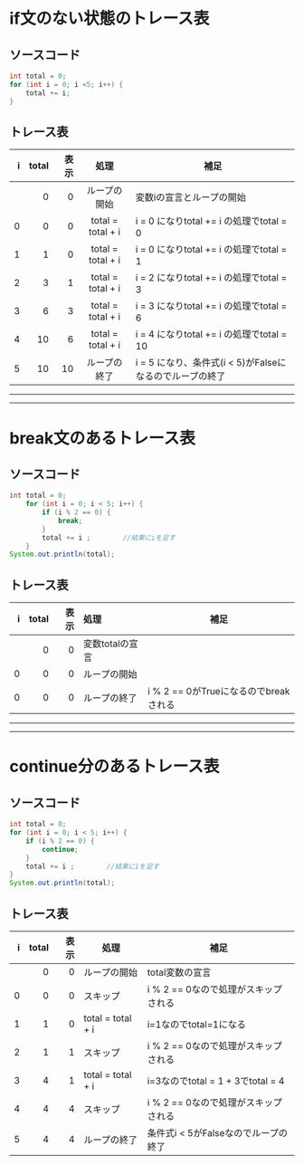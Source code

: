 # if文のない状態のトレース表
## ソースコード
```java
int total = 0;					
for (int i = 0; i <5; i++) {					
	total += i;				
}
```
  
## トレース表

| i   | total | 表示 | 処理              | 補足                                                     | 
| --: | ----: | ---: | :---------------: | -------------------------------------------------------- | 
|     | 0     | 0    | ループの開始      | 変数iの宣言とループの開始                                | 
| 0   | 0     | 0    | total = total + i | i = 0 になりtotal += i の処理でtotal = 0                 | 
| 1   | 1     | 0    | total = total + i | i = 0 になりtotal += i の処理でtotal = 1                 | 
| 2   | 3     | 1    | total = total + i | i = 2 になりtotal += i の処理でtotal = 3                 | 
| 3   | 6     | 3    | total = total + i | i = 3 になりtotal += i の処理でtotal = 6                 | 
| 4   | 10    | 6    | total = total + i | i = 4 になりtotal += i の処理でtotal = 10                | 
| 5   | 10    | 10   | ループの終了      | i = 5 になり、条件式(i < 5)がFalseになるのでループの終了 | 

***
***

# break文のあるトレース表
## ソースコード
```java
int total = 0;					
	for (int i = 0; i < 5; i++) {					
		if (i % 2 == 0) {				
			break;			
		}
	    total += i ;		//結果にiを足す		
	}					
System.out.println(total);
```
## トレース表
| i   | total | 表示 | 処理            | 補足                                  | 
| --: | ----: | ---: | :-------------- | ------------------------------------- |   
|     | 0     | 0    | 変数totalの宣言 |                                       | 
| 0   | 0     | 0    | ループの開始    |                                       | 
| 0   | 0     | 0    | ループの終了    | i % 2 == 0がTrueになるのでbreakされる |

---
---

# continue分のあるトレース表
## ソースコード
```java
int total = 0;					
for (int i = 0; i < 5; i++) {					
	if (i % 2 == 0) {				
		continue;			
	}
	total += i ;		//結果にiを足す		
}					
System.out.println(total);
```
## トレース表
| i   | total | 表示 | 処理              | 補足                                 | 
| --: | ----: | ---: | ----------------- | ------------------------------------ | 
|     | 0     | 0    | ループの開始      | total変数の宣言                      | 
| 0   | 0     | 0    | スキップ          | i % 2 == 0なので処理がスキップされる | 
| 1   | 1     | 0    | total = total + i | i=1なのでtotal=1になる               | 
| 2   | 1     | 1    | スキップ          | i % 2 == 0なので処理がスキップされる | 
| 3   | 4     | 1    | total = total + i | i=3なのでtotal = 1 + 3でtotal = 4    | 
| 4   | 4     | 4    | スキップ          | i % 2 == 0なので処理がスキップされる | 
| 5   | 4     | 4    | ループの終了      | 条件式i < 5がFalseなのでループの終了 | 
